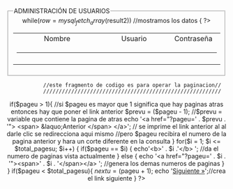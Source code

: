 <?php
//aqui va la conexion y toda la info mas pendejadas//
////////////////////////////////////////////////////

	//$_GET['pageu'] = esta es una varible que viaja por la url(por get) inicialmente no existe, cuando existe lleva la pagina visitada
	//$pageu = es la varible con la que se trabaja todo el paginado es la pagina que se ve
	
	//al entrar al if verifica que no existe y $pageu toma el valor de 1 en el else
    if(isset($_GET['pageu']))
    {
        $pageu = $_GET['pageu']; // en el casa que si existe toma el $pageu toma el valos de $_GET['pageu']
    }else{

        $pageu = 1; 
    }
$maxu = 5; //El numero total de registros  mostrados por pagina. 
//$curu = es el numero inicial de los registros a mostrar inicialmente es 0
$curu = (($pageu * $maxu) - $maxu); 
	$tuconsulta="SELECT * FROM tuculo ORDER BY campo ASC";// la consulta
	$result2=mysql_query($tuconsulta." LIMIT ".$curu.", ".$maxu);// resultado de una pagina tiene los limites inicialmente seria LIMIT 0,5
	$counttotalu = mysql_query($tuconsulta);// esta consulta es para sacar el total de registros si te fijas esta recupera todos los registros sin limites
 
$counttotalu = mysql_num_rows($counttotalu); //contamos el numero de filas $counttotalu = seria el numero total de registros
$total_pagesu = ceil($counttotalu / $maxu);// se divide el numero total de registros entre el maximo de registros por paginas, ejemplo hay unos 50 registros esto seria 50/5 
//$total_pagesu = esta seria el total de paginas resultado de lo explicado en la linea anterior
?>
<!doctype html>
<html>
<head>
<meta charset="utf-8">
<link rel="shortcut icon" href="../ima/ico.png"/>
<title>Sistema</title>
</head>
<body>
<center>
<div id="cont">
	<!--usuarios-->
      <fieldset>
      <legend><span class="style2">ADMINISTRACI&Oacute;N DE USUARIOS </span></legend>
      <table  align="center" width="99%"  bordercolor="#CCCCCC" border="0">
        <tr>
          <td width="269"  align="center" >Nombre</td>
          <td width="183"  align="center">Usuario</td>
          <td width="119" align="center">Contrase&ntilde;a</td>
        </tr>
        <?php      
   
   while($row = mysql_fetch_array($result2)) //mostramos los datos
   {
	   ?>
			<tr>
              <td colspan="6"   align="center"><hr color="#CCCCCC"></td>
            </tr>
        <tr bordercolor="#CCCCCC">
          <td align="center"><?php echo $row["nombre"]// estos son nombre de los campos de la base maje?></td>
          <td align="center"><?php echo $row["correo"]?></td>
          <td align="center"><?php  echo $row["pass"]?></td>
          </tr>
        <?php
   }
  ?>
      </table>
      </fieldset>
<div align="center"><span>
              <?php
			  
			  //este fragmento de codigo es para operar la paginacion//
			  /////////////////////////////////////////////////////////
if($pageu > 1){ //si $pageu es mayor que 1 significa que hay paginas atras entonces hay que poner el link anterior
                $prevu = ($pageu - 1); //$prevu = variable que contiene la pagina de atras
                echo '<a href="?pageu=' . $prevu . '"> <span> &laquo;Anterior </span>  </a>'; // se imprime el link anterior al al darle clic se redirecciona aqui mismo 
				//pero $pageu recibira el numero de la pagina anterior y hara un corte diferente en la consulta
                }
for($i = 1; $i <= $total_pagesu; $i++) 
                {
                    if($pageu == $i) 
                        {
                            echo'<b>' . $i .'</b> '; //da el numero de paginas vista actualmente
                                } else {
                            echo '<a href="?pageu=' . $i . '"><span>' . $i . '</span></a> '; //genera los demas numeros de paginas
                        }
                }
if($pageu < $total_pagesu){ 
                    $nextu = ($pageu + 1); 
                echo '<a href="?pageu=' . $nextu . '"><span>Siguiente &raquo;</span></a>';//crea el link siguiente
                    } 
?>
          </span> </div>
<!--usuarios-->
</div>
</center>
</body>
</html>
